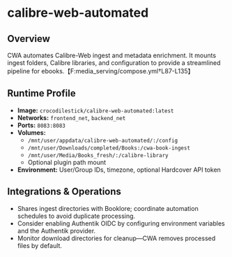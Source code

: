 # calibre-web-automated

## Overview
CWA automates Calibre-Web ingest and metadata enrichment. It mounts ingest folders, Calibre libraries, and configuration to provide a streamlined pipeline for ebooks.【F:media_serving/compose.yml†L87-L135】

## Runtime Profile
- **Image:** `crocodilestick/calibre-web-automated:latest`
- **Networks:** `frontend_net`, `backend_net`
- **Ports:** `8083:8083`
- **Volumes:**
  - `/mnt/user/appdata/calibre-web-automated/:/config`
  - `/mnt/user/Downloads/completed/Books:/cwa-book-ingest`
  - `/mnt/user/Media/Books_fresh/:/calibre-library`
  - Optional plugin path mount
- **Environment:** User/Group IDs, timezone, optional Hardcover API token

## Integrations & Operations
- Shares ingest directories with Booklore; coordinate automation schedules to avoid duplicate processing.
- Consider enabling Authentik OIDC by configuring environment variables and the Authentik provider.
- Monitor download directories for cleanup—CWA removes processed files by default.
